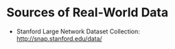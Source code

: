 # Sources of Real-World Data
- Stanford Large Network Dataset Collection: http://snap.stanford.edu/data/
